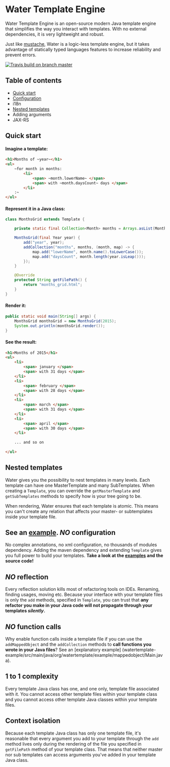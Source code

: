 Water Template Engine
===

Water Template Engine is an open-source modern Java template engine that simplifies the way you interact with templates.
With no external dependencies, it is very lightweight and robust.

Just like [mustache](https://github.com/janl/mustache.js), Water is a logic-less template engine, but it takes advantage of statically typed languages features to increase reliability and prevent errors.

[![Travis build on branch master](https://api.travis-ci.org/tiagobento/watertemplate-engine.svg?branch=master)](https://travis-ci.org/tiagobento/watertemplate-engine)

Table of contents
--

- [Quick start](#quick-start)
- [Configuration](#no-configuration)
- i18n
- [Nested templates](#nested-templates)
- Adding arguments
- JAX-RS

## Quick start
#### Imagine a template:
```html
<h1>Months of ~year~</h1>
<ul>
    ~for month in months:
        <li>
            <span> ~month.lowerName~ </span>
            <span> with ~month.daysCount~ days </span>
        </li>
    :~
</ul>
``` 

#### Represent it in a Java class:
```java
class MonthsGrid extends Template {

    private static final Collection<Month> months = Arrays.asList(Month.values());

    MonthsGrid(final Year year) {
        add("year", year);
        addCollection("months", months, (month, map) -> {
            map.add("lowerName", month.name().toLowerCase());
            map.add("daysCount", month.length(year.isLeap()));
        });
    }

    @Override
    protected String getFilePath() {
        return "months_grid.html";
    }
}
```

#### Render it:
```java
public static void main(String[] args) {
    MonthsGrid monthsGrid = new MonthsGrid(2015);
    System.out.println(monthsGrid.render());
}
```

#### See the result:
```html
<h1>Months of 2015</h1>
<ul>
    <li>
        <span> january </span>
        <span> with 31 days </span>
    </li>
    <li>
        <span> february </span>
        <span> with 28 days </span>
    </li>
    <li>
        <span> march </span>
        <span> with 31 days </span>
    </li>
    <li>
        <span> april </span>
        <span> with 30 days </span>
    </li>
    
    ... and so on
    
</ul>
```
   
   
## Nested templates
Water gives you the possibility to nest templates in many levels. Each template can have one MasterTemplate and many SubTemplates. When creating a `Template`, you can override the `getMasterTemplate` and `getSubTemplates` methods to specify how is your tree going to be.

When rendering, Water ensures that each template is atomic. This means you can't create any relation that affects your master- or subtemplates inside your template file.

See an [example](watertemplate-example/src/main/java/org/watertemplate/example/nestedtemplates).
_NO_ configuration
--
No complex annotations, no xml configuration, no thousands of modules dependency. Adding the maven dependency and extending `Template`
gives you full power to build your templates. **Take a look at the [examples](watertemplate-example/src/main/java/org/watertemplate/example) and the source code!**

_NO_ reflection
--
Every reflection solution kills most of refactoring tools on IDEs. Renaming, finding usages, moving etc.
Because your interface with your template files is only the `add` methods, specified in `Template`, 
you can trust that **any refactor you make in your Java code will not propagate through your templates _silently_.**

_NO_ function calls
--
Why enable function calls inside a template file if you can use the `addMappedObject` and the `addCollection` methods to **call functions you wrote in your Java files**? See an [explanatory example] (watertemplate-example/src/main/java/org/watertemplate/example/mappedobject/Main.java).

1 to 1 complexity
---
Every template Java class has one, and one only, template file associated with it.
You cannot access other template files within your template class and you cannot access
other template Java classes within your template files.

Context isolation
---
Because each template Java class has only one template file, it's reasonable that every
argument you add to your template through the `add` method lives only during the rendering
of the file you specified in `getFilePath` method of your template class.
That means that neither master nor sub templates can access arguments you've added in your template Java class.
